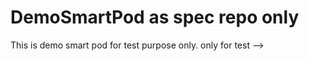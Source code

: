 # DemoSmartPod as spec repo only
This is demo smart pod for test purpose only.
only for test --> 


